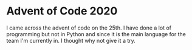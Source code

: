 # Advent of Code 2020
I came across the advent of code on the 25th. I have done a lot of programming but not in Python and since it is the main language for the team I'm currently in. I thought why not give it a try.